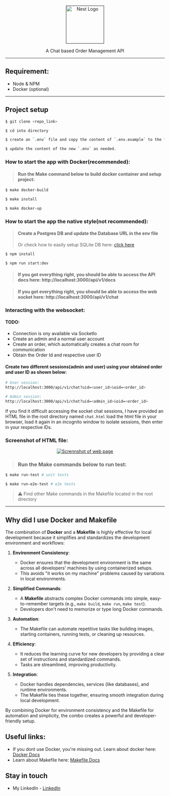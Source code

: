<p align="center">
  <a href="" target="blank"><img src="https://pixhive.s3.us-east-2.amazonaws.com/images/live-chat.png" width="120" alt="Nest Logo" /></a>
</p>


  <p align="center">A Chat based Order Management API</p>

---

## Requirement:
- Node & NPM
- Docker (optional)

---

## Project setup

```bash
$ git clone <repo_link>
```
```bash
$ cd into directory
```
```bash
$ create an `.env` file and copy the content of `.env.example` to the file.
```
```bash
$ update the content of the new `.env` as needed.
```

### How to start the app with Docker(recommended):

> #### Run the Make command below to build docker container and setup project:
```bash
$ make docker-build
```
```bash
$ make install
```
```bash
$ make docker-up
```
### How to start the app the native style(not recommended):
> #### Create a Postgres DB and update the Database URL in the env file
> Or check how to easily setup SQLite DB here: [click here](https://docs.nestjs.com/recipes/prisma)
```bash
$ npm install
```
```bash
$ npm run start:dev
```

> #### If you got everything right, you should be able to access the API docs here: http://localhost:3000/api/v1/docs

> #### If you got everything right, you should be able to access the web socket here: http://localhost:3000/api/v1/chat

### Interacting with the websocket:
#### TODO:
- Connection is ony available via SocketIo
- Create an admin and a normal user account
- Create an order, which automatically creates a chat room for communication
- Obtain the Order Id and respective user ID

#### Create two different sessions(admin and user) using your obtained order and user ID as shown below:

```bash
# User session:
http://localhost:3000/api/v1/chat?uid=<user_id>&oid=<order_id>
```
```bash
# Admin session:
http://localhost:3000/api/v1/chat?uid=<admin_id>&oid=<order_id>
```
If you find it difficult accessing the socket chat sessions, I have provided an HTML file in the root directory named `chat.html` load the html file in your browser, load it again in an incognito window to isolate sessions, then enter in your respective IDs.

### Screenshot of HTML file:
<p align="center">
  <a href="http://nestjs.com/" target="blank"><img src="https://pixhive.s3.us-east-2.amazonaws.com/images/Screenshot%202024-12-31%20202151.png" width=auto alt="Scrennshot of web page" /></a>
</p>

> ### Run the Make commands below to run test:
```bash
$ make run-test # unit tests
```
```bash
$ make run-e2e-test # e2e tests
```
> ⚠️ Find other Make commands in the Makefile located in the root directory

---

## Why did I use Docker and Makefile
The combination of **Docker** and a **Makefile** is highly effective for local development because it simplifies and standardizes the development environment and workflows:

1. **Environment Consistency**:
   - Docker ensures that the development environment is the same across all developers' machines by using containerized setups.
   - This avoids "it works on my machine" problems caused by variations in local environments.

2. **Simplified Commands**:
   - A **Makefile** abstracts complex Docker commands into simple, easy-to-remember targets (e.g., `make build`, `make run`, `make test`).
   - Developers don't need to memorize or type long Docker commands.

3. **Automation**:
   - The Makefile can automate repetitive tasks like building images, starting containers, running tests, or cleaning up resources.

4. **Efficiency**:
   - It reduces the learning curve for new developers by providing a clear set of instructions and standardized commands.
   - Tasks are streamlined, improving productivity.

5. **Integration**:
   - Docker handles dependencies, services (like databases), and runtime environments.
   - The Makefile ties these together, ensuring smooth integration during local development.

By combining Docker for environment consistency and the Makefile for automation and simplicity, the combo creates a powerful and developer-friendly setup.

## Useful links:
- If you dont use Docker, you're missing out. Learn about docker here: [Docker Docs](https://www.linkedin.com/in/stephen-nwankwo-9876b4196/)
- Learn about Makefile here: [Makefile Docs](https://www.linkedin.com/in/stephen-nwankwo-9876b4196/)

## Stay in touch

- My LinkedIn - [LinkedIn](https://www.linkedin.com/in/stephen-nwankwo-9876b4196/)

